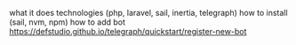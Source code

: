 what it does
technologies (php, laravel, sail, inertia, telegraph)
how to install (sail, nvm, npm)
how to add bot https://defstudio.github.io/telegraph/quickstart/register-new-bot
